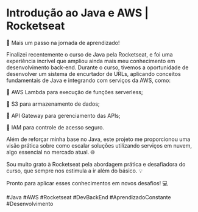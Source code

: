 # Introdução ao Java e AWS | Rocketseat

🚀 Mais um passo na jornada de aprendizado!

Finalizei recentemente o curso de Java pela Rocketseat, e foi uma experiência incrível que ampliou ainda mais meu conhecimento em desenvolvimento back-end. Durante o curso, tivemos a oportunidade de desenvolver um sistema de encurtador de URLs, aplicando conceitos fundamentais de Java e integrando com serviços da AWS, como:

🔹 AWS Lambda para execução de funções serverless;

🔹 S3 para armazenamento de dados;

🔹 API Gateway para gerenciamento das APIs;

🔹 IAM para controle de acesso seguro.

Além de reforçar minha base no Java, este projeto me proporcionou uma visão prática sobre como escalar soluções utilizando serviços em nuvem, algo essencial no mercado atual. 🌐

Sou muito grato à Rocketseat pela abordagem prática e desafiadora do curso, que sempre nos estimula a ir além do básico. 💡

Pronto para aplicar esses conhecimentos em novos desafios! 💻

#Java #AWS #Rocketseat #DevBackEnd #AprendizadoConstante #Desenvolvimento
